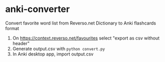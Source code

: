 # anki-converter
Convert favorite word list from Reverso.net Dictionary to Anki flashcards format

1. On https://context.reverso.net/favourites select "export as csv without header"
1. Generate output.csv with `python convert.py`
1. In Anki desktop app, import output.csv
